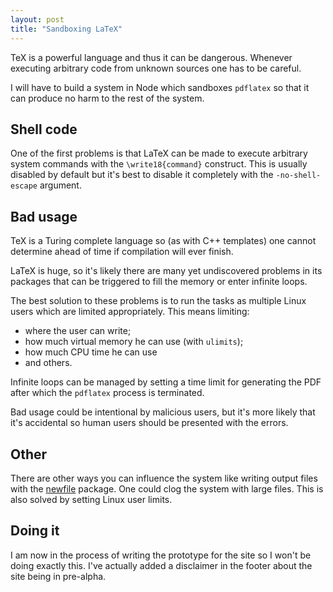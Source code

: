 ```yaml
---
layout: post
title: "Sandboxing LaTeX"
---
```


TeX is a powerful language and thus it can be dangerous. Whenever executing
arbitrary code from unknown sources one has to be careful.

I will have to build a system in Node which sandboxes `pdflatex` so that it can
produce no harm to the rest of the system.

## Shell code

One of the first problems is that LaTeX can be made to execute arbitrary system
commands with the `\write18{command}` construct. This is usually disabled by
default but it's best to disable it completely with the `-no-shell-escape`
argument.

## Bad usage

TeX is a Turing complete language so (as with C++ templates) one cannot
determine ahead of time if compilation will ever finish.

LaTeX is huge, so it's likely there are many yet undiscovered problems in its
packages that can be triggered to fill the memory or enter infinite loops.

The best solution to these problems is to run the tasks as multiple Linux
users which are limited appropriately. This means limiting:
* where the user can write;
* how much virtual memory he can use (with `ulimits`);
* how much CPU time he can use
* and others.

Infinite loops can be managed by setting a time limit for generating the PDF
after which the `pdflatex` process is terminated.

Bad usage could be intentional by malicious users, but it's more likely that
it's accidental so human users should be presented with the errors.

## Other

There are other ways you can influence the system like writing output files with
the [newfile][newfile] package. One could clog the system with large files. This
is also solved by setting Linux user limits.

## Doing it

I am now in the process of writing the prototype for the site so I won't be
doing exactly this. I've actually added a disclaimer in the footer about the
site being in pre-alpha.

[newfile]: http://tug.ctan.org/pkg/newfile
